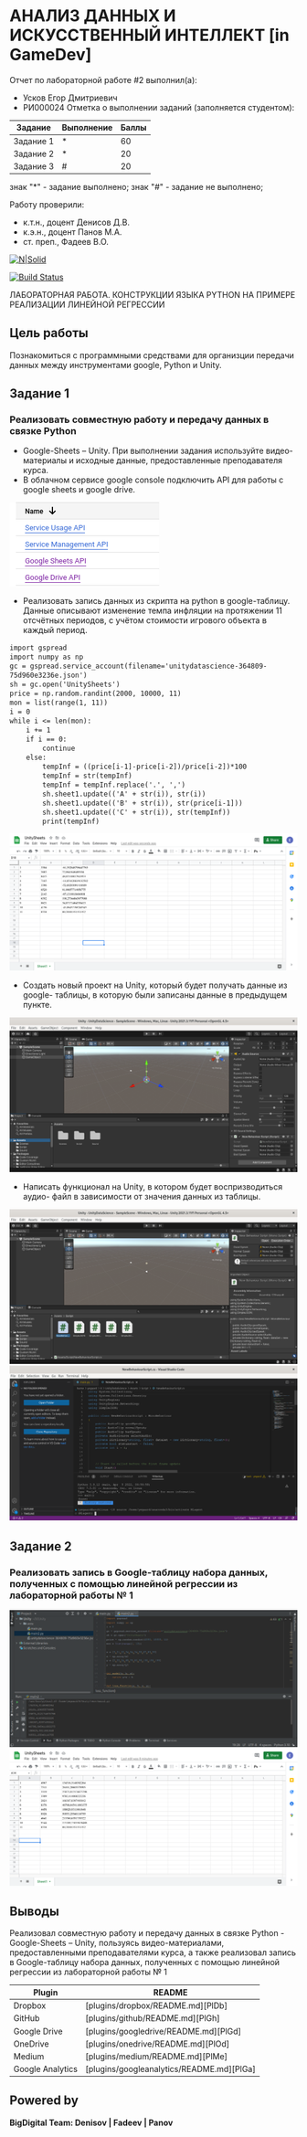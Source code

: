 # АНАЛИЗ ДАННЫХ И ИСКУССТВЕННЫЙ ИНТЕЛЛЕКТ [in GameDev]
Отчет по лабораторной работе #2 выполнил(а):
- Усков Егор Дмитриевич
- РИ000024
Отметка о выполнении заданий (заполняется студентом):

| Задание | Выполнение | Баллы |
| ------ | ------ | ------ |
| Задание 1 | * | 60 |
| Задание 2 | * | 20 |
| Задание 3 | # | 20 |

знак "*" - задание выполнено; знак "#" - задание не выполнено;

Работу проверили:
- к.т.н., доцент Денисов Д.В.
- к.э.н., доцент Панов М.А.
- ст. преп., Фадеев В.О.

[![N|Solid](https://cldup.com/dTxpPi9lDf.thumb.png)](https://nodesource.com/products/nsolid)

[![Build Status](https://travis-ci.org/joemccann/dillinger.svg?branch=master)](https://travis-ci.org/joemccann/dillinger)


ЛАБОРАТОРНАЯ РАБОТА. КОНСТРУКЦИИ ЯЗЫКА PYTHON НА ПРИМЕРЕ
РЕАЛИЗАЦИИ ЛИНЕЙНОЙ РЕГРЕССИИ

## Цель работы
Познакомиться с программными средствами для организции передачи данных между инструментами google, Python и Unity.

## Задание 1
### Реализовать совместную работу и передачу данных в связке Python
- Google-Sheets – Unity. При выполнении задания используйте видео-материалы и
исходные данные, предоставленные преподавателя курса.
- В облачном сервисе google console подключить API для работы с google
sheets и google drive.

![](Screenshot-from-2022-10-22-10-27-13.png)

- Реализовать запись данных из скрипта на python в google-таблицу. Данные
описывают изменение темпа инфляции на протяжении 11 отсчётных периодов, с
учётом стоимости игрового объекта в каждый период.
```
import gspread
import numpy as np
gc = gspread.service_account(filename='unitydatascience-364809-75d960e3236e.json')
sh = gc.open('UnitySheets')
price = np.random.randint(2000, 10000, 11)
mon = list(range(1, 11))
i = 0
while i <= len(mon):
    i += 1
    if i == 0:
        continue
    else:
        tempInf = ((price[i-1]-price[i-2])/price[i-2])*100
        tempInf = str(tempInf)
        tempInf = tempInf.replace('.', ',')
        sh.sheet1.update(('A' + str(i)), str(i))
        sh.sheet1.update(('B' + str(i)), str(price[i-1]))
        sh.sheet1.update(('C' + str(i)), str(tempInf))
        print(tempInf)
```
![](Screenshot-from-2022-10-22-10-34-00.png)



- Создать новый проект на Unity, который будет получать данные из google-
таблицы, в которую были записаны данные в предыдущем пункте.

![](Screenshot-from-2022-10-22-10-34-57.png)

- Написать функционал на Unity, в котором будет воспризводиться аудио-
файл в зависимости от значения данных из таблицы.

![](Screenshot-from-2022-10-22-10-38-13.png)
![](Screenshot-from-2022-10-22-10-39-22.png)

## Задание 2 
### Реализовать запись в Google-таблицу набора данных, полученных с помощью линейной регрессии из лабораторной работы № 1
![](Screenshot-from-2022-10-22-17-31-00.png)
![](Screenshot-from-2022-10-22-17-31-23.png)


## Выводы
Реализовал совместную работу и передачу данных в связке Python - Google-Sheets – Unity, пользуясь видео-материалами, предоставленными преподавателями курса, а также реализовал запись в Google-таблицу набора данных, полученных с помощью линейной регрессии из лабораторной работы № 1

| Plugin | README |
| ------ | ------ |
| Dropbox | [plugins/dropbox/README.md][PlDb] |
| GitHub | [plugins/github/README.md][PlGh] |
| Google Drive | [plugins/googledrive/README.md][PlGd] |
| OneDrive | [plugins/onedrive/README.md][PlOd] |
| Medium | [plugins/medium/README.md][PlMe] |
| Google Analytics | [plugins/googleanalytics/README.md][PlGa] |

## Powered by

**BigDigital Team: Denisov | Fadeev | Panov**
